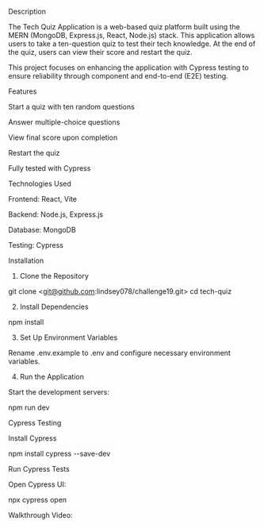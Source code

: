 Description

The Tech Quiz Application is a web-based quiz platform built using the MERN (MongoDB, Express.js, React, Node.js) stack. This application allows users to take a ten-question quiz to test their tech knowledge. At the end of the quiz, users can view their score and restart the quiz.

This project focuses on enhancing the application with Cypress testing to ensure reliability through component and end-to-end (E2E) testing.

Features

Start a quiz with ten random questions

Answer multiple-choice questions

View final score upon completion

Restart the quiz

Fully tested with Cypress

Technologies Used

Frontend: React, Vite

Backend: Node.js, Express.js

Database: MongoDB

Testing: Cypress

Installation

1. Clone the Repository

git clone <git@github.com:lindsey078/challenge19.git>
cd tech-quiz

2. Install Dependencies

npm install

3. Set Up Environment Variables

Rename .env.example to .env and configure necessary environment variables.

4. Run the Application

Start the development servers:

npm run dev

Cypress Testing

Install Cypress

npm install cypress --save-dev

Run Cypress Tests

Open Cypress UI:

npx cypress open

Walkthrough Video: 
